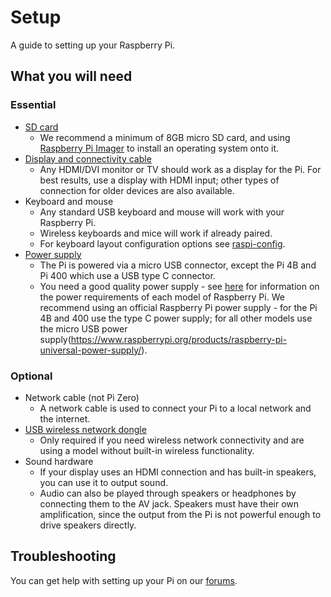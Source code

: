 # Setup

A guide to setting up your Raspberry Pi.

## What you will need

### Essential

- [SD card](../installation/sd-cards.md)
    - We recommend a minimum of 8GB micro SD card, and using [Raspberry Pi Imager](https://www.raspberrypi.org/software/) to install an operating system onto it.
- [Display and connectivity cable](monitor-connection.md)
    - Any HDMI/DVI monitor or TV should work as a display for the Pi. For best results, use a display with HDMI input; other types of connection for older devices are also available.
- Keyboard and mouse
    - Any standard USB keyboard and mouse will work with your Raspberry Pi.
    - Wireless keyboards and mice will work if already paired.
    - For keyboard layout configuration options see [raspi-config](../configuration/raspi-config.md).
- [Power supply](../hardware/raspberrypi/power/README.md)
    - The Pi is powered via a micro USB connector, except the Pi 4B and Pi 400 which use a USB type C connector.
    - You need a good quality power supply - see [here](../hardware/raspberrypi/power/README.md) for information on the power requirements of each model of Raspberry Pi. We recommend using an official Raspberry Pi power supply - for the Pi 4B and 400 use the type C power supply; for all other models use the micro USB power supply(https://www.raspberrypi.org/products/raspberry-pi-universal-power-supply/).

### Optional

- Network cable (not Pi Zero)
    - A network cable is used to connect your Pi to a local network and the internet.
- [USB wireless network dongle](../configuration/wireless/README.md)
    - Only required if you need wireless network connectivity and are using a model without built-in wireless functionality.
- Sound hardware
    - If your display uses an HDMI connection and has built-in speakers, you can use it to output sound.
    - Audio can also be played through speakers or headphones by connecting them to the AV jack. Speakers must have their own amplification, since the output from the Pi is not powerful enough to drive speakers directly.
   
## Troubleshooting

You can get help with setting up your Pi on our [forums](https://www.raspberrypi.org/forums/).
